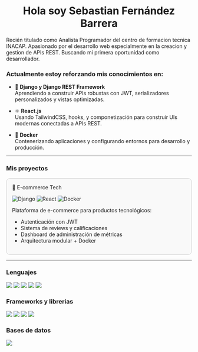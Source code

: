 <h1 align="center">Hola soy Sebastian Fernández Barrera</h1>

Recién titulado como Analista Programador del centro de formacion tecnica INACAP. Apasionado por el desarrollo web especialmente en la creacion y gestion de APIs REST. Buscando mi primera oportunidad como desarrollador.

<h3>Actualmente estoy reforzando mis conocimientos en:</h3>

- 🐍 **Django y Django REST Framework**  
  Aprendiendo a construir APIs robustas con JWT, serializadores personalizados y vistas optimizadas.

- ⚛️ **React.js**  
  Usando TailwindCSS, hooks, y componetización para construir UIs modernas conectadas a APIs REST.

- 🐳 **Docker**  
  Contenerizando aplicaciones y configurando entornos para desarrollo y producción.
-----

<h3> Mis proyectos </h3>

<div style="border: 1px solid #ccc; padding: 15px; border-radius: 10px; margin-top: 10px; background-color: #f9f9f9">
  🛒 E-commerce Tech
  
  ![Django](https://img.shields.io/badge/Django-%23092E20?style=flat&logo=django&logoColor=white)
  ![React](https://img.shields.io/badge/React-%2361DAFB?style=flat&logo=react&logoColor=black)
  ![Docker](https://img.shields.io/badge/Docker-%230db7ed?style=flat&logo=docker&logoColor=white)

  Plataforma de e-commerce para productos tecnológicos:
  - Autenticación con JWT
  - Sistema de reviews y calificaciones
  - Dashboard de administración de métricas
  - Arquitectura modular + Docker
</div>


-----
<h3> Lenguajes </h3>
<span> 
  <img src="https://img.shields.io/badge/HTML5-E34F26?style=for-the-badge&logo=html5&logoColor=white">
  <img src="https://img.shields.io/badge/CSS3-1572B6?style=for-the-badge&logo=css3&logoColor=white">
  <img src="https://img.shields.io/badge/JavaScript-F7DF1E?style=for-the-badge&logo=javascript&logoColor=black">
  <img src="https://img.shields.io/badge/python-3670A0?style=for-the-badge&logo=python&logoColor=ffdd54">
  <img src="https://img.shields.io/badge/postgres-%23316192.svg?style=for-the-badge&logo=postgresql&logoColor=white">
</span>

<h3> Frameworks y librerias </h3>
<span>
  <img src="https://img.shields.io/badge/django-%23092E20.svg?style=for-the-badge&logo=django&logoColor=white">
  <img src="https://img.shields.io/badge/DJANGO-REST-ff1709?style=for-the-badge&logo=django&logoColor=white&color=ff1709&labelColor=gray">
  <img src="https://img.shields.io/badge/react-%2320232a.svg?style=for-the-badge&logo=react&logoColor=%2361DAFB">
  <img src="https://img.shields.io/badge/tailwindcss-%2338B2AC.svg?style=for-the-badge&logo=tailwind-css&logoColor=white">
</span>

<h3> Bases de datos </h3>
<span> 
  <img src="https://img.shields.io/badge/postgres-%23316192.svg?style=for-the-badge&logo=postgresql&logoColor=white">
</span>

<!--
**Ferndz99/Ferndz99** is a ✨ _special_ ✨ repository because its `README.md` (this file) appears on your GitHub profile.

Here are some ideas to get you started:

- 🔭 I’m currently working on ...
- 🌱 I’m currently learning ...
- 👯 I’m looking to collaborate on ...
- 🤔 I’m looking for help with ...
- 💬 Ask me about ...
- 📫 How to reach me: ...
- 😄 Pronouns: ...
- ⚡ Fun fact: ...
-->
